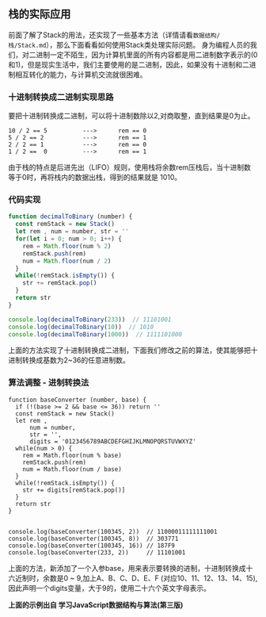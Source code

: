 ## 栈的实际应用
前面了解了Stack的用法，还实现了一些基本方法（详情请看`数据结构/栈/Stack.md`），那么下面看看如何使用Stack类处理实际问题。
身为编程人员的我们，对二进制一定不陌生，因为计算机里面的所有内容都是用二进制数字表示的(0和1)，但是现实生活中，我们主要使用的是二进制，因此，如果没有十进制和二进制相互转化的能力，与计算机交流就很困难。

### 十进制转换成二进制实现思路
要把十进制转换成二进制，可以将十进制数除以2,对商取整，直到结果是0为止。
```
10 / 2 == 5          --->      rem == 0
5 / 2 == 2           --->      rem == 1
2 / 2 == 1           --->      rem == 0
1 / 2 ==  0          --->      rem == 1        
```
由于栈的特点是后进先出（LIFO）规则，使用栈将余数rem压栈后，当十进制数等于0时，再将栈内的数据出栈，得到的结果就是 1010。


### 代码实现

```javascript
function decimalToBinary (number) {
  const remStack = new Stack()
  let rem , num = number, str = ''
  for(let i = 0; num > 0; i++) {
    rem = Math.floor(num % 2)
    remStack.push(rem)
    num = Math.floor(num / 2)
  }
  while(!remStack.isEmpty()) {
    str += remStack.pop()
  }
  return str
}

console.log(decimalToBinary(233))  // 11101001
console.log(decimalToBinary(10))  // 1010
console.log(decimalToBinary(1000))  // 1111101000

```

上面的方法实现了十进制转换成二进制，下面我们修改之前的算法，使其能够把十进制转换成基数为2~36的任意进制数。

### 算法调整 - 进制转换法

``` 
function baseConverter (number, base) {
  if (!(base >= 2 && base <= 36)) return ''
  const remStack = new Stack()
  let rem ,
      num = number,
      str = '',
      digits = '0123456789ABCDEFGHIJKLMNOPQRSTUVWXYZ'
  while(num > 0) {
    rem = Math.floor(num % base)
    remStack.push(rem)
    num = Math.floor(num / base)
  }
  while(!remStack.isEmpty()) {
    str += digits[remStack.pop()]
  }
  return str
}


console.log(baseConverter(100345, 2))  // 11000011111111001
console.log(baseConverter(100345, 8))  // 303771
console.log(baseConverter(100345, 16)) // 187F9
console.log(baseConverter(233, 2))     // 11101001 
```
上面的方法，新添加了一个入参base，用来表示要转换的进制，十进制转换成十六近制时，余数是0 ~ 9,加上A、B、C、D、E、F (对应10、11、12、13、14、15),因此声明一个digits变量，大于9的，使用二十六个英文字母表示。

**上面的示例出自 学习JavaScript数据结构与算法(第三版)**

